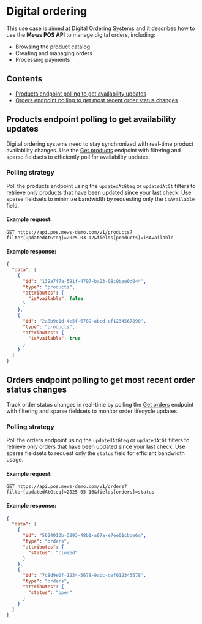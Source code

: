 # Digital ordering

This use case is aimed at Digital Ordering Systems and it describes how to use the __Mews POS API__ to manage digital orders, including:
  * Browsing the product catalog
  * Creating and managing orders
  * Processing payments

## Contents

* [Products endpoint polling to get availability updates](#products-endpoint-polling-to-get-availability-updates)
* [Orders endpoint polling to get most recent order status changes](#orders-endpoint-polling-to-get-most-recent-order-status-changes)

## Products endpoint polling to get availability updates

Digital ordering systems need to stay synchronized with real-time product availability changes. Use the [Get products](../operations/products.md#get-products) endpoint with filtering and sparse fieldsets to efficiently poll for availability updates.

### Polling strategy

Poll the products endpoint using the `updatedAtGteq` or `updatedAtGt` filters to retrieve only products that have been updated since your last check. Use sparse fieldsets to minimize bandwidth by requesting only the `isAvailable` field.

#### Example request:
```
GET https://api.pos.mews-demo.com/v1/products?filter[updatedAtGteq]=2025-03-12&fields[products]=isAvailable
```

#### Example response:
```json
{
  "data": [
    {
      "id": "139a7f7a-591f-4797-ba23-08c9bee0d044",
      "type": "products",
      "attributes": {
        "isAvailable": false
      }
    },
    {
      "id": "2a8b9c1d-4e5f-6789-abcd-ef1234567890",
      "type": "products",
      "attributes": {
        "isAvailable": true
      }
    }
  ]
}
```


## Orders endpoint polling to get most recent order status changes

Track order status changes in real-time by polling the [Get orders](../operations/orders.md#get-orders) endpoint with filtering and sparse fieldsets to monitor order lifecycle updates.

### Polling strategy

Poll the orders endpoint using the `updatedAtGteq` or `updatedAtGt` filters to retrieve only orders that have been updated since your last check. Use sparse fieldsets to request only the `status` field for efficient bandwidth usage.

#### Example request:
```
GET https://api.pos.mews-demo.com/v1/orders?filter[updatedAtGteq]=2025-05-16&fields[orders]=status
```

#### Example response:
```json
{
  "data": [
    {
      "id": "5624013b-5293-48b1-a07a-e7ee01cbde6a",
      "type": "orders",
      "attributes": {
        "status": "closed"
      }
    },
    {
      "id": "7c8d9e0f-1234-5678-9abc-def012345678",
      "type": "orders",
      "attributes": {
        "status": "open"
      }
    }
  ]
}
```

